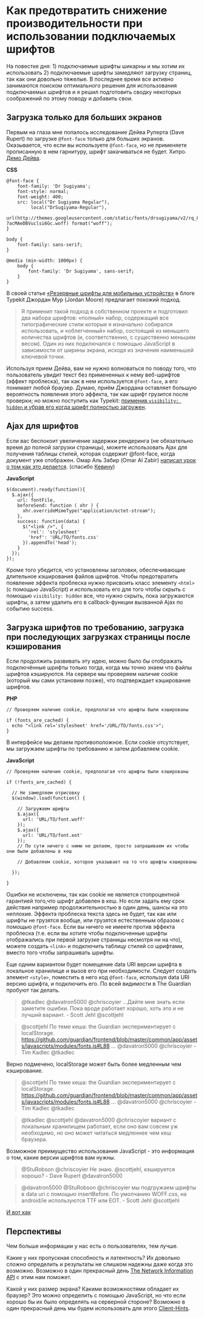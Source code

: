 # Как предотвратить снижение производительности при использовании подключаемых шрифтов

На повестке дня: 1) подключаемые шрифты шикарны и мы хотим их использовать 2)
подключаемые шрифты замедляют загрузку страниц, так как они довольно тяжелые.
В последнее время все активно занимаются поиском оптимального решения для
использования подключаемых шрифтов и я решил подготовить сводку некоторых
соображений по этому поводу и добавить свои.

## Загрузка только для больших экранов

Первым на глаза мне попалось исследование Дейва Руперта (Dave Rupert) по
загрузке `@font-face` только для больших экранов. Оказывается, что если вы
используете `@font-face`, но не применяете прописанную в нем гарнитуру, шрифт
закачиваться не будет. Хитро. [Демо Дейва][1].

**CSS**

	@font-face {
		font-family: 'Dr Sugiyama';
		font-style: normal;
		font-weight: 400;
	 	src: local("Dr Sugiyama Regular"),
	 		 local("DrSugiyama-Regular"),
	 		 url(http://themes.googleusercontent.com/static/fonts/drsugiyama/v2/rq_8251Ifx6dE1Mq7bUM6brIa-7acMAeDBVuclsi6Gc.woff) format("woff");
	}

	body {
		font-family: sans-serif;
	}

	@media (min-width: 1000px) {
		body {
			font-family: 'Dr Sugiyama', sans-serif;
		}
	}

В своей статье [«Резервные шрифты для мобильных устройств»][2] в блоге Typekit
Джордан Мур (Jordan Moore) предлагает похожий подход.

> Я применил такой подход в собственном проекте и подготовил два набора шрифтов:
«полный» набор, содержащий все типографические стили которые я изначально
собирался использовать, и «облегченный» набор, состоящий из меньшего количества
шрифтов (и, соответственно, с существенно меньшим весом). Один из них
подключался с помощью JavaScript в зависимости от ширины экрана, исходя из
значения наименьшей ключевой точки.

Используя прием Дейва, вам не нужно волноваться по поводу того, что
пользователь увидит текст без примененных к нему веб-шрифтов (эффект
проблеска), так как в нем используется `@font-face`, а его понимает любой
браузер. Думаю, приём Джордана оставляет большую вероятность появления этого
эффекта, так как шрифт грузится после проверки; но можно поступить как
Typekit: [применив `visibility: hidden` и убрав его когда шрифт полностью загружен][3].

## Ajax для шрифтов

Если вас беспокоит увеличение задержки рендеринга (не обязательно
время до полной загрузки страницы), можете использовать Ajax для получения
таблицы стилей, которая содержит @font-face, когда документ уже отображен.
Омар Аль Забир (Omar Al Zabir) [написал урок о том как это делается][4].
(спасибо [Кевину][5])

**JavaScript**

	$(document).ready(function(){
	  $.ajax({
		url: fontFile,
		beforeSend: function ( xhr ) {
		  xhr.overrideMimeType("application/octet-stream");
		},
		success: function(data) {
		  $("<link />", {
			'rel': 'stylesheet'
			'href': 'URL/TO/fonts.css'
		  }).appendTo('head');
		}
	  });
	});

Кроме того убедится, что установлены заголовки, обеспечивающие длительное
кэширования файлов шрифтов. Чтобы предотвратить появление эффекта проблеска
нужно присвоить класс элементу `<html>` (с помощью JavaScript) и использовать
его для того чтобы скрыть с помощью `visibility: hidden` все, что нужно
скрыть, пока загружаются шрифты, а затем удалить его в callback-функции
вызванной Ajax по событию success.


## Загрузка шрифтов по требованию, загрузка при последующих загрузках страницы после кэширования

Если продолжить развивать эту идею, можно было бы отображать подключённые шрифты
только тогда, когда мы точно знаем что файлы шрифтов кэшируются. На сервере мы
проверяем наличие cookie (который мы сами установим позже), что подтверждает
кэширование шрифтов.

**PHP**

	// Проверяем наличие cookie, предполагая что шрифты были кэшированы

	if (fonts_are_cached) {
	  echo "<link rel='stylesheet' href='/URL/TO/fonts.css'>";
	}

В интерфейсе мы делаем противоположное. Если cookie отсутствует, мы загружаем
шрифты по требованию и затем добавляем cookie.

**JavaScript**

	// Проверяем наличие cookie, предполагая что шрифты были кэшированы

	if (!fonts_are_cached) {

	  // Не замедляем отрисовку
	  $(window).load(function() {

		// Загружаем шрифты
		$.ajax({
		  url: 'URL/TO/font.woff'
		});
		$.ajax({
		  url: 'URL/TO/font.eot'
		});
		// По сути ничего с ними не делаем, просто запрашиваем их чтобы они были добавлены в кеш

		// Добавляем cookie, которое указывает на то что шрифты кэшированы

	  });

	}

Ошибки не исключены, так как cookie не является стопроцентной гарантией
того,что шрифт добавлен в кеш. Но если задать ему срок действия например
продолжительностью в один день, шансы на это неплохие.
Эффекта проблеска текста здесь не будет, так как или шрифты не
грузятся вообще, или грузятся естественным образом с помощью `@font-face`. Если
вы ничего не имеете против эффекта проблеска (т.е. если вы хотите чтобы
подключенные шрифты отображались при первой загрузке страницы несмотря ни на
что), можете создать `<link>` и подключить таблицу стилей со шрифтами, вместо
того чтобы запрашивать шрифты.

Еще одним вариантом будет помещение data URI версии шрифта в локальное хранилище
и вызов его при необходимости. Следует создать элемент `<style>`, поместить в
него код `@font-face`, используя data URI версию шрифта, и подключить его. По всей
видимости в The Guardian пробуют так делать.

> @tkadlec @davatron5000 @chriscoyier ...Дайте мне знать если заметите ошибки.
Пока вроде работает хорошо, хоть это и не лучший вариант. -  Scott Jehl @scottjehl

> @scottjehl По теме кеша: the Guardian экспериментирует с localStorage. https://github.com/guardian/frontend/blob/master/common/app/assets/javascripts/modules/fonts.js#L88 … @davatron5000 @chriscoyier -  Tim Kadlec @tkadlec

Верно подмечено, localStorage может быть более медленным чем кэширование.

> @scottjehl По теме кеша: the Guardian экспериментирует с localStorage. https://github.com/guardian/frontend/blob/master/common/app/assets/javascripts/modules/fonts.js#L88 … @davatron5000 @chriscoyier -  Tim Kadlec @tkadlec

> @tkadlec @scottjehl @davatron5000 @chriscoyier вариант с локальным хранилищем
работает, если оно вам совсем уж необходимо, но оно может читаться медленнее чем
кеш браузера.

Возможное преимущество использования JavaScript - это информация о том, какие
версии шрифтов вам нужны.

> @StuRobson @chriscoyier Не знаю. @scottjehl, кэшируется хорошо? -  Dave Rupert
@davatron5000

> @davatron5000 @StuRobson @chriscoyier мы подгружаем шрифты в data uri с
помощью insertBefore. По умолчанию WOFF.css, на android/ie используются TTF или
EOT. -  Scott Jehl @scottjehl

[И вот как][6]

## Перспективы

Чем больше информации у нас есть о пользователях, тем лучше.

Какие у них пропускная способность и латентность? Их довольно сложно определить
и результаты не слишком надежны даже когда это возможно. Возможно в один
прекрасный день [The Network Information API][7] с этим нам поможет.

Какой у них размер экрана? Какими возможностями обладает их браузер? Это можно
определить с помощью JavaScript, но что если хорошо бы их было определять на
серверной стороне? Возможно в один прекрасный день мы будем использовать для этого
[Client-Hints][8].

[1]: http://codepen.io/davatron5000/pen/nrfGA
[2]: http://blog.typekit.com/2013/04/17/fallback-fonts-on-mobile-devices/
[3]: http://blog.typekit.com/2010/10/29/font-events-controlling-the-fout/
[4]: http://www.codeproject.com/Articles/462209/Using-custom-font-without-slowing-down-page-load
[5]: https://twitter.com/ilikevests/status/324593491411873792
[6]: https://gist.github.com/scottjehl/5406853
[7]: http://www.w3.org/TR/netinfo-api/#the-networkinformation-interface
[8]: https://github.com/igrigorik/http-client-hints
